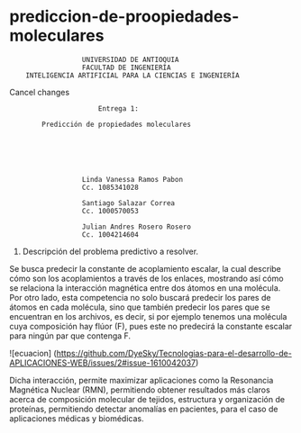 # prediccion-de-proopiedades-moleculares

                      UNIVERSIDAD DE ANTIOQUIA
                      FACULTAD DE INGENIERÍA
        INTELIGENCIA ARTIFICIAL PARA LA CIENCIAS E INGENIERÍA


Cancel changes


                          Entrega 1:

            Predicción de propiedades moleculares






                      Linda Vanessa Ramos Pabon 
                      Cc. 1085341028

                      Santiago Salazar Correa
                      Cc. 1000570053

                      Julian Andres Rosero Rosero
                      Cc. 1004214604


1. Descripción del problema predictivo a resolver.

Se busca predecir la constante de acoplamiento escalar, la cual describe cómo son los acoplamientos a través de los enlaces, mostrando así cómo se relaciona la interacción magnética entre dos átomos en una molécula. Por otro lado, esta competencia no solo buscará predecir los pares de átomos en cada molécula, sino que también predecir los pares que se encuentran en los archivos, es decir, si por ejemplo tenemos una molécula cuya composición hay flúor (F), pues este no predecirá la constante escalar para ningún par que contenga F.

![ecuacion]
(https://github.com/DyeSky/Tecnologias-para-el-desarrollo-de-APLICACIONES-WEB/issues/2#issue-1610042037)

Dicha interacción, permite maximizar aplicaciones como la Resonancia Magnética Nuclear (RMN), permitiendo obtener resultados más claros acerca de composición molecular de tejidos, estructura y organización de proteínas, permitiendo detectar anomalías en pacientes, para el caso de aplicaciones médicas y biomédicas.
